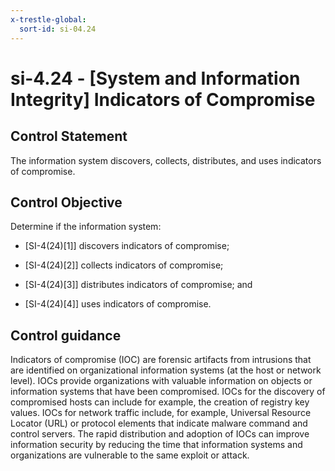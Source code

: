 ```yaml
---
x-trestle-global:
  sort-id: si-04.24
---
```


# si-4.24 - \[System and Information Integrity\] Indicators of Compromise

## Control Statement

The information system discovers, collects, distributes, and uses indicators of compromise.

## Control Objective

Determine if the information system:

- \[SI-4(24)[1]\] discovers indicators of compromise;

- \[SI-4(24)[2]\] collects indicators of compromise;

- \[SI-4(24)[3]\] distributes indicators of compromise; and

- \[SI-4(24)[4]\] uses indicators of compromise.

## Control guidance

Indicators of compromise (IOC) are forensic artifacts from intrusions that are identified on organizational information systems (at the host or network level). IOCs provide organizations with valuable information on objects or information systems that have been compromised. IOCs for the discovery of compromised hosts can include for example, the creation of registry key values. IOCs for network traffic include, for example, Universal Resource Locator (URL) or protocol elements that indicate malware command and control servers. The rapid distribution and adoption of IOCs can improve information security by reducing the time that information systems and organizations are vulnerable to the same exploit or attack.
